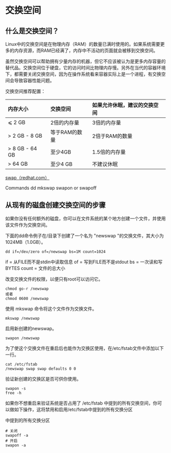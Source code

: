 # 交换空间

## 什么是交换空间？

Linux中的交换空间是在物理内存（RAM）的数量已满时使用的。如果系统需要更多的内存资源，而RAM已经满了，内存中不活动的页面就会被移到交换空间。

虽然交换空间可以帮助拥有少量内存的机器，但它不应该被认为是更多内存容量的替代品。交换空间位于硬盘，它的访问时间比物理内存慢。另外在当代的容器环境下，都需要关闭交换空间，因为在操作系统看来容器实际上是一个进程，有交换空间会导致容器性能问题。

交换空间推荐配置：

| 内存大小       | 交换空间      | 如果允许休眠，建议的交换空间 |
| :------------- | :------------ | :--------------------------- |
| ⩽ 2 GB         | 2倍的内存量   | 3倍的内存量                  |
| > 2 GB - 8 GB  | 等于RAM的数量 | 2倍于RAM的数量               |
| > 8 GB - 64 GB | 至少4GB       | 1.5倍的内存量                |
| > 64 GB        | 至少4 GB      | 不建议休眠                   |

[swap（redhat.com）](https://access.redhat.com/documentation/en-us/red_hat_enterprise_linux/7/html/storage_administration_guide/ch-swapspace)

Commands
dd
mkswap
swapon or swapoff

## 从现有的磁盘创建交换空间的步骤

如果你没有任何额外的磁盘，你可以在文件系统的某个地方创建一个文件，并使用该文件作为交换空间。

下面的dd命令例子在/目录下创建了一个名为 "newswap "的交换文件，其大小为1024MB（1.0GB）。

```shell
dd if=/dev/zero of=/newswap bs=1M count=1024
```

if = 从FILE而不是stdin中读取信息 
of = 写到FILE而不是stdout 
bs = 一次读和写BYTES 
count = 文件的总大小

改变交换文件的权限，以便只有root可以访问它。

```shell
chmod go-r /newswap
或者
chmod 0600 /newswap
```

使用 mkswap 命令将这个文件作为交换文件。

```shell
mkswap /newswap
```

启用新创建的newswap。

```shell
swapon /newswap
```

为了使这个交换文件在重启后也能作为交换区使用，在/etc/fstab文件中添加以下一行。

```shell
cat /etc/fstab
/newswap swap swap defaults 0 0
```


验证新创建的交换区是否可供你使用。

```shell
swapon -s
free -h
```

如果你不想重启来验证系统是否占用了 /etc/fstab 中提到的所有交换空间，你可以做如下操作，这将禁用和启用/etc/fstab中提到的所有交换分区 

中提到的所有交换分区

```shell
# 关闭
swapoff -a 
# 开启
swapon -a
```



